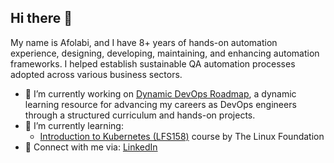 ## Hi there 👋

My name is Afolabi, and I have 8+ years of hands-on automation experience, designing, developing, maintaining, and enhancing automation frameworks. I helped establish sustainable QA automation processes adopted across various business sectors. 

- 🔭 I’m currently working on [Dynamic DevOps Roadmap](https://devopsroadmap.io/getting-started/), a dynamic learning resource for advancing my careers as DevOps engineers through a structured curriculum and hands-on projects.
- 🌱 I’m currently learning:
  - [Introduction to Kubernetes (LFS158)](https://trainingportal.linuxfoundation.org/courses/introduction-to-kubernetes) course by The Linux Foundation
- 👯 Connect with me via: [LinkedIn](https://www.linkedin.com/in/afolabi-babatunde-a9b52bb6/)
  

<!--
**fola2unde/fola2unde** is a ✨ _special_ ✨ repository because its `README.md` (this file) appears on your GitHub profile.

Here are some ideas to get you started:

- 🔭 I’m currently working on ...
- 🌱 I’m currently learning ...
- 👯 I’m looking to collaborate on ...
- 🤔 I’m looking for help with ...
- 💬 Ask me about ...
- 📫 How to reach me: ...
- 😄 Pronouns: ...
- ⚡ Fun fact: ...
-->
